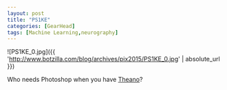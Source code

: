 ```yaml
---
layout: post
title: "PS1KE"
categories: [GearHead]
tags: [Machine Learning,neurography]
---
```


![PS1KE_0.jpg]({{ 'http://www.botzilla.com/blog/archives/pix2015/PS1KE_0.jpg' | absolute_url }})

Who needs Photoshop when you have [Theano](https://github.com/Theano/Theano)?
